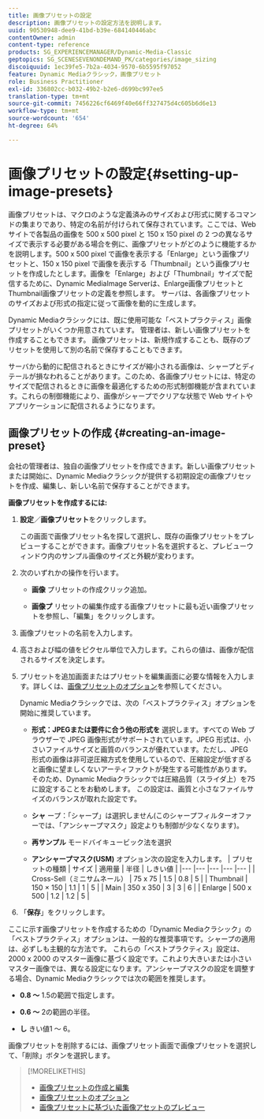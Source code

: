 ```yaml
---
title: 画像プリセットの設定
description: 画像プリセットの設定方法を説明します。
uuid: 90530948-dee9-41bd-b39e-684140446abc
contentOwner: admin
content-type: reference
products: SG_EXPERIENCEMANAGER/Dynamic-Media-Classic
geptopics: SG_SCENESEVENONDEMAND_PK/categories/image_sizing
discoiquuid: 1ec39fe5-7b2a-4034-9570-6b5595f97052
feature: Dynamic Mediaクラシック，画像プリセット
role: Business Practitioner
exl-id: 336802cc-b032-49b2-b2e6-d699bc997ee5
translation-type: tm+mt
source-git-commit: 7456226cf6469f40e66ff327475d4c605b6d6e13
workflow-type: tm+mt
source-wordcount: '654'
ht-degree: 64%

---
```


# 画像プリセットの設定{#setting-up-image-presets}

画像プリセットは、マクロのような定義済みのサイズおよび形式に関するコマンドの集まりであり、特定の名前が付けられて保存されています。ここでは、Web サイトで各製品の画像を 500 x 500 pixel と 150 x 150 pixel の 2 つの異なるサイズで表示する必要がある場合を例に、画像プリセットがどのように機能するかを説明します。500 x 500 pixel で画像を表示する「Enlarge」という画像プリセットと、150 x 150 pixel で画像を表示する「Thumbnail」という画像プリセットを作成したとします。画像を「Enlarge」および「Thumbnail」サイズで配信するために、Dynamic MediaImage Serverは、Enlarge画像プリセットとThumbnail画像プリセットの定義を参照します。 サーバは、各画像プリセットのサイズおよび形式の指定に従って画像を動的に生成します。

Dynamic Mediaクラシックには、既に使用可能な「ベストプラクティス」画像プリセットがいくつか用意されています。 管理者は、新しい画像プリセットを作成することもできます。 画像プリセットは、新規作成することも、既存のプリセットを使用して別の名前で保存することもできます。

サーバから動的に配信されるときにサイズが縮小される画像は、シャープとディテールが損なわれることがあります。このため、各画像プリセットには、特定のサイズで配信されるときに画像を最適化するための形式制御機能が含まれています。これらの制御機能により、画像がシャープでクリアな状態で Web サイトやアプリケーションに配信されるようになります。

## 画像プリセットの作成  {#creating-an-image-preset}

会社の管理者は、独自の画像プリセットを作成できます。新しい画像プリセットまたは開始に、Dynamic Mediaクラシックが提供する初期設定の画像プリセットを作成、編集し、新しい名前で保存することができます。

**画像プリセットを作成するには:**

1. **設定**／**画像プリセット**&#x200B;をクリックします。

   この画面で画像プリセット名を探して選択し、既存の画像プリセットをプレビューすることができます。画像プリセット名を選択すると、プレビューウィンドウ内のサンプル画像のサイズと外観が変わります。

1. 次のいずれかの操作を行います。

   * **画像**
プリセットの作成クリック追加。

   * **画像プ**
リセットの編集作成する画像プリセットに最も近い画像プリセットを参照し、「編集」をクリックします。

1. 画像プリセットの名前を入力します。
1. 高さおよび幅の値をピクセル単位で入力します。これらの値は、画像が配信されるサイズを決定します。
1. プリセットを追加画面またはプリセットを編集画面に必要な情報を入力します。詳しくは、[画像プリセットのオプション](application-setup.md#image_preset_options)を参照してください。

   Dynamic Mediaクラシックでは、次の「ベストプラクティス」オプションを開始に推奨しています。

   * **形式：JPEGまたは要件に合う他の形式を**
選択します。すべての Web ブラウザーで JPEG 画像形式がサポートされています。JPEG 形式は、小さいファイルサイズと画質のバランスが優れています。ただし、JPEG 形式の画像は非可逆圧縮方式を使用しているので、圧縮設定が低すぎると画像に望ましくないアーティファクトが発生する可能性があります。そのため、Dynamic Mediaクラシックでは圧縮品質（スライダ上）を75に設定することをお勧めします。 この設定は、画質と小さなファイルサイズのバランスが取れた設定です。

   * **シャ**
ープ：「シャープ」は選択しません(このシャープフィルターオファーでは、「アンシャープマスク」設定よりも制御が少なくなります)。

   * **再サンプル**
モードバイキュービック法を選択

   * **アンシャープマスク(USM)**
オプション次の設定を入力します。
   | プリセットの種類 | サイズ | 適用量 | 半径 | しきい値 |
   |--- |--- |--- |--- |--- |
   | Cross-Sell（ミニサムネール） | 75 x 75 | 1.5 | 0.8 | 5 |
   | Thumbnail | 150 × 150 | 1.1 | 1 | 5 |
   | Main | 350 x 350 | 3 | 3 | 6 |
   | Enlarge | 500 x 500 | 1.2 | 1.2 | 5 |

1. 「**保存**」をクリックします。

ここに示す画像プリセットを作成するための「Dynamic Mediaクラシック」の「ベストプラクティス」オプションは、一般的な推奨事項です。シャープの適用は、必ずしも主観的な方法です。 これらの「ベストプラクティス」設定は、2000 x 2000 のマスター画像に基づく設定です。これより大きいまたは小さいマスター画像では、異なる設定になります。アンシャープマスクの設定を調整する場合、Dynamic Mediaクラシックでは次の範囲を推奨します。

* **0.8 ～**
1.5の範囲で指定します。

* **0.6 ～**
2の範囲の半径。

* **し**
きい値1 ～ 6。

画像プリセットを削除するには、画像プリセット画面で画像プリセットを選択して、「削除」ボタンを選択します。

>[!MORELIKETHIS]
>
>* [画像プリセットの作成と編集](application-setup.md#creating_and_editing_image_presets)
>* [画像プリセットのオプション](application-setup.md#image_preset_options)
>* [画像プリセットに基づいた画像アセットのプレビュー](previewing-asset.md#previewing_an_image_asset_based_on_its_image_preset)

